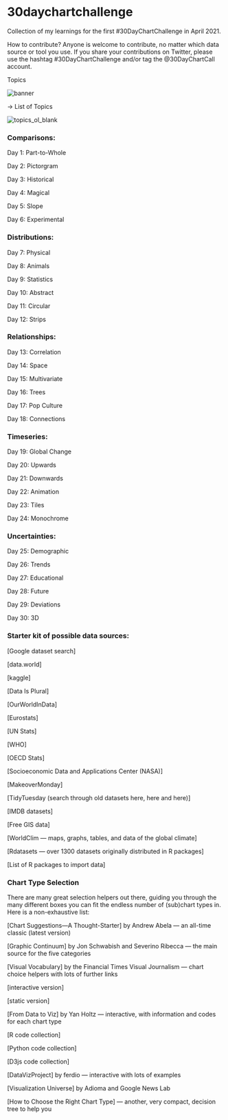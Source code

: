 # 30daychartchallenge
Collection of my learnings for the first #30DayChartChallenge in April 2021.

How to contribute?
Anyone is welcome to contribute, no matter which data source or tool you use.
If you share your contributions on Twitter, please use the hashtag #30DayChartChallenge and/or tag the @30DayChartCall account.

Topics

![banner](https://user-images.githubusercontent.com/62923332/145532114-fe5cba9e-00b9-4b85-a7b4-2ae828a990e3.png)



→ List of Topics

![topics_ol_blank](https://user-images.githubusercontent.com/62923332/145532137-7edd23c8-ab10-412c-a37e-191bbea0ddaf.png)



### Comparisons:

Day 1: Part-to-Whole

Day 2: Pictorgram

Day 3: Historical

Day 4: Magical

Day 5: Slope

Day 6: Experimental

### Distributions:

Day 7: Physical

Day 8: Animals

Day 9: Statistics

Day 10: Abstract

Day 11: Circular

Day 12: Strips

### Relationships:

Day 13: Correlation

Day 14: Space

Day 15: Multivariate

Day 16: Trees

Day 17: Pop Culture

Day 18: Connections

### Timeseries:

Day 19: Global Change

Day 20: Upwards

Day 21: Downwards

Day 22: Animation

Day 23: Tiles

Day 24: Monochrome

### Uncertainties:

Day 25: Demographic

Day 26: Trends

Day 27: Educational

Day 28: Future

Day 29: Deviations

Day 30: 3D

### Starter kit of possible data sources:

[Google dataset search]

[data.world]

[kaggle]

[Data Is Plural]

[OurWorldInData]

[Eurostats]

[UN Stats]

[WHO]

[OECD Stats]

[Socioeconomic Data and Applications Center (NASA)]

[MakeoverMonday]

[TidyTuesday (search through old datasets here, here and here)]

[IMDB datasets]

[Free GIS data]

[WorldClim — maps, graphs, tables, and data of the global climate]

[Rdatasets — over 1300 datasets originally distributed in R packages]

[List of R packages to import data]

### Chart Type Selection

There are many great selection helpers out there, guiding you through the many different boxes you can fit the endless number of (sub)chart types in. Here is a non-exhaustive list:

[Chart Suggestions—A Thought-Starter] by Andrew Abela — an all-time classic (latest version)

[Graphic Continuum] by Jon Schwabish and Severino Ribecca — the main source for the five categories

[Visual Vocabulary] by the Financial Times Visual Journalism — chart choice helpers with lots of further links

[interactive version]

[static version]

[From Data to Viz] by Yan Holtz — interactive, with information and codes for each chart type

[R code collection]

[Python code collection]

[D3js code collection]

[DataVizProject] by ferdio — interactive with lots of examples

[Visualization Universe] by Adioma and Google News Lab

[How to Choose the Right Chart Type] — another, very compact, decision tree to help you
